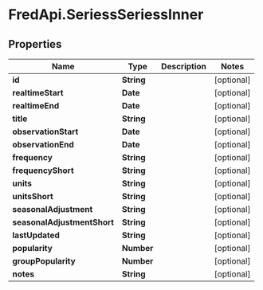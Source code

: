 # FredApi.SeriessSeriessInner

## Properties

Name | Type | Description | Notes
------------ | ------------- | ------------- | -------------
**id** | **String** |  | [optional] 
**realtimeStart** | **Date** |  | [optional] 
**realtimeEnd** | **Date** |  | [optional] 
**title** | **String** |  | [optional] 
**observationStart** | **Date** |  | [optional] 
**observationEnd** | **Date** |  | [optional] 
**frequency** | **String** |  | [optional] 
**frequencyShort** | **String** |  | [optional] 
**units** | **String** |  | [optional] 
**unitsShort** | **String** |  | [optional] 
**seasonalAdjustment** | **String** |  | [optional] 
**seasonalAdjustmentShort** | **String** |  | [optional] 
**lastUpdated** | **String** |  | [optional] 
**popularity** | **Number** |  | [optional] 
**groupPopularity** | **Number** |  | [optional] 
**notes** | **String** |  | [optional] 


